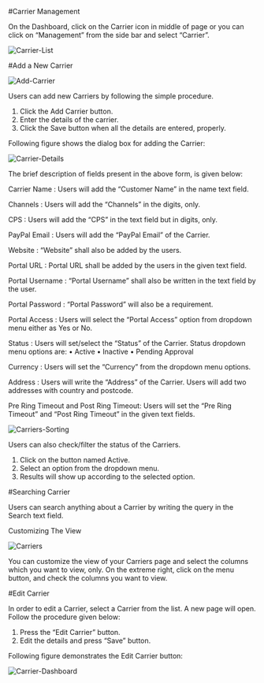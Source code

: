 #Carrier Management

On the Dashboard, click on the Carrier icon in middle of page or you can click on “Management” from the side bar and select “Carrier”.

<img src="https://raw.githubusercontent.com/digipigeon/connexcs-user-docs/master/img/carrier-list.png" alt="Carrier-List"/>

#Add a New Carrier

<img src="https://raw.githubusercontent.com/digipigeon/connexcs-user-docs/master/img/add-carriers.png" alt="Add-Carrier"/>

Users can add new Carriers by following the simple procedure.

1.	Click the Add Carrier button.
2.	Enter the details of the carrier.
3.	Click the Save button when all the details are entered, properly.

Following figure shows the dialog box for adding the Carrier:

<img src="https://raw.githubusercontent.com/digipigeon/connexcs-user-docs/master/img/carrier-details.png" alt="Carrier-Details"/>

The brief description of fields present in the above form, is given below:

Carrier Name    :	Users will add the “Customer Name” in the name text field.

Channels        :	Users will add the “Channels” in the digits, only.

CPS             :	Users will add the “CPS” in the text field but in digits, only.

PayPal Email    :	Users will add the “PayPal Email” of the Carrier.

Website         :	“Website” shall also be added by the users.

Portal URL      :	Portal URL shall be added by the users in the given text field.

Portal Username :	“Portal Username” shall also be written in the text field by the user.

Portal Password	: “Portal Password” will also be a requirement. 

Portal Access   :	Users will select the “Portal Access” option from dropdown menu either as Yes or No.

Status          : Users will set/select the “Status” of the Carrier. Status dropdown menu options are:
                  •	Active
                  •	Inactive
                  •	Pending Approval

Currency        :	Users will set the “Currency” from the dropdown menu options.

Address         :	Users will write the “Address” of the Carrier. Users will add two addresses with country and postcode.

Pre Ring Timeout and Post Ring Timeout: 	Users will set the “Pre Ring Timeout” and “Post Ring Timeout” in the given text fields.

<img src="https://raw.githubusercontent.com/digipigeon/connexcs-user-docs/master/img/carriers-sorting.png" alt="Carriers-Sorting"/>

Users can also check/filter the status of the Carriers. 

1.	Click on the button named Active.
2.	Select an option from the dropdown menu.
3.	Results will show up according to the selected option.

#Searching Carrier

Users can search anything about a Carrier by writing the query in the Search text field.

Customizing The View

<img src="https://raw.githubusercontent.com/digipigeon/connexcs-user-docs/master/img/carriers.png" alt="Carriers"/>

You can customize the view of your Carriers page and select the columns which you want to view, only.
On the extreme right, click on the menu button, and check the columns you want to view.

#Edit Carrier

In order to edit a Carrier, select a Carrier from the list. A new page will open. Follow the procedure given below:

1.	Press the “Edit Carrier” button.
2.	Edit the details and press “Save” button.

Following figure demonstrates the Edit Carrier button:

<img src="https://raw.githubusercontent.com/digipigeon/connexcs-user-docs/master/img/carrier-dashboard.png" alt="Carrier-Dashboard"/>










